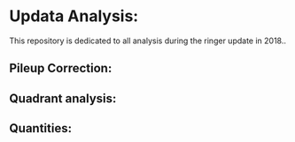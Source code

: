 
# Updata Analysis:

This repository is dedicated to all analysis during the ringer update in 2018..


## Pileup Correction:


## Quadrant analysis:


## Quantities:





